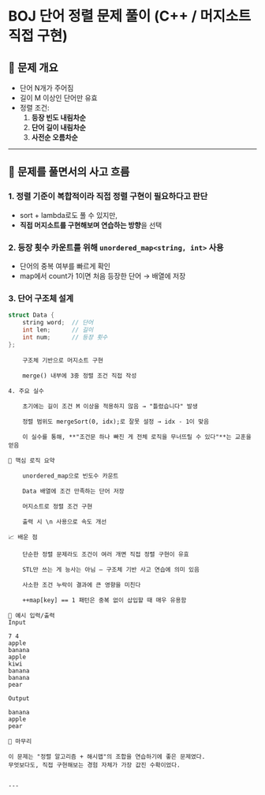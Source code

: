 # BOJ 단어 정렬 문제 풀이 (C++ / 머지소트 직접 구현)

## 📌 문제 개요

- 단어 N개가 주어짐
- 길이 M 이상인 단어만 유효
- 정렬 조건:
  1. **등장 빈도 내림차순**
  2. **단어 길이 내림차순**
  3. **사전순 오름차순**

---

## 🧠 문제를 풀면서의 사고 흐름

### 1. 정렬 기준이 복합적이라 직접 정렬 구현이 필요하다고 판단
- sort + lambda로도 풀 수 있지만,
- **직접 머지소트를 구현해보며 연습하는 방향**을 선택

### 2. 등장 횟수 카운트를 위해 `unordered_map<string, int>` 사용
- 단어의 중복 여부를 빠르게 확인
- map에서 count가 1이면 처음 등장한 단어 → 배열에 저장

### 3. 단어 구조체 설계
```cpp
struct Data {
    string word;  // 단어
    int len;      // 길이
    int num;      // 등장 횟수
};
```
```
    구조체 기반으로 머지소트 구현

    merge() 내부에 3중 정렬 조건 직접 작성

4. 주요 실수

    초기에는 길이 조건 M 이상을 적용하지 않음 → "틀렸습니다" 발생

    정렬 범위도 mergeSort(0, idx);로 잘못 설정 → idx - 1이 맞음

    이 실수를 통해, **"조건문 하나 빠진 게 전체 로직을 무너뜨릴 수 있다"**는 교훈을 얻음

🚀 핵심 로직 요약

    unordered_map으로 빈도수 카운트

    Data 배열에 조건 만족하는 단어 저장

    머지소트로 정렬 조건 구현

    출력 시 \n 사용으로 속도 개선

📈 배운 점

    단순한 정렬 문제라도 조건이 여러 개면 직접 정렬 구현이 유효

    STL만 쓰는 게 능사는 아님 — 구조체 기반 사고 연습에 의미 있음

    사소한 조건 누락이 결과에 큰 영향을 미친다

    ++map[key] == 1 패턴은 중복 없이 삽입할 때 매우 유용함

🧪 예시 입력/출력
Input

7 4
apple
banana
apple
kiwi
banana
banana
pear

Output

banana
apple
pear

💬 마무리

이 문제는 "정렬 알고리즘 + 해시맵"의 조합을 연습하기에 좋은 문제였다.
무엇보다도, 직접 구현해보는 경험 자체가 가장 값진 수확이었다.


---
